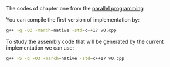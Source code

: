 The codes of chapter one from the [parallel programming](https://ppc.cs.aalto.fi)

You can compile the first version of implementation by:
```bash
g++ -g -O3 -march=native -std=c++17 v0.cpp
```

To study the assembly code that will be generated by the current implementation we can use:
```bash
g++ -S -g -O3 -march=native -std=c++17 v0.cpp
```